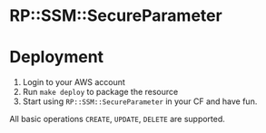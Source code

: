 # RP::SSM::SecureParameter

# Deployment
1. Login to your AWS account
2. Run `make deploy` to package the resource
3. Start using `RP::SSM::SecureParameter` in your CF and have fun.

All basic operations `CREATE`, `UPDATE`, `DELETE` are supported.